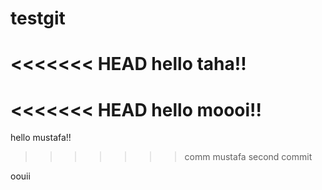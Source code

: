 # testgit



<<<<<<< HEAD
hello taha!!
=======
<<<<<<< HEAD
hello moooi!!
=======
hello mustafa!!
>>>>>>> comm
>>>>>>> mustafa second commit


oouii